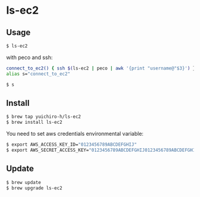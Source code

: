 ls-ec2
======

## Usage

```bash
$ ls-ec2
```

with peco and ssh:

```bash
connect_to_ec2() { ssh $(ls-ec2 | peco | awk '{print "username@"$3}') }
alias s="connect_to_ec2"
```

```bash
$ s
```

## Install

```bash
$ brew tap yuichiro-h/ls-ec2
$ brew install ls-ec2
```

You need to set aws credentials environmental variable:

```bash
$ export AWS_ACCESS_KEY_ID="0123456789ABCDEFGHIJ"
$ export AWS_SECRET_ACCESS_KEY="0123456789ABCDEFGHIJ0123456789ABCDEFGHIJ"
```

## Update

```bash
$ brew update
$ brew upgrade ls-ec2
```

